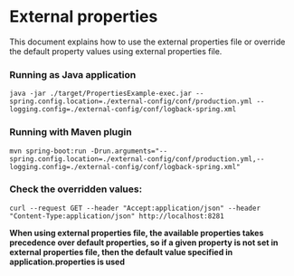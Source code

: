 # External properties
This document explains how to use the external properties file or override the default property values using external properties file.

### Running as Java application

    java -jar ./target/PropertiesExample-exec.jar --spring.config.location=./external-config/conf/production.yml --logging.config=./external-config/conf/logback-spring.xml

### Running with Maven plugin

    mvn spring-boot:run -Drun.arguments="--spring.config.location=./external-config/conf/production.yml,--logging.config=./external-config/conf/logback-spring.xml"

### Check the overridden values:

    curl --request GET --header "Accept:application/json" --header "Content-Type:application/json" http://localhost:8281

**When using external properties file, the available properties takes precedence over default properties, so if a given property is not set in external properties file, then the default value specified in application.properties is used**



